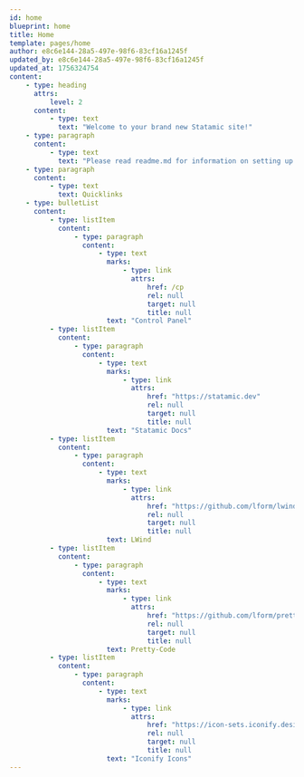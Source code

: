 ```yaml
---
id: home
blueprint: home
title: Home
template: pages/home
author: e8c6e144-28a5-497e-98f6-83cf16a1245f
updated_by: e8c6e144-28a5-497e-98f6-83cf16a1245f
updated_at: 1756324754
content:
    - type: heading
      attrs:
          level: 2
      content:
          - type: text
            text: "Welcome to your brand new Statamic site!"
    - type: paragraph
      content:
          - type: text
            text: "Please read readme.md for information on setting up a LForm + Statamic Project."
    - type: paragraph
      content:
          - type: text
            text: Quicklinks
    - type: bulletList
      content:
          - type: listItem
            content:
                - type: paragraph
                  content:
                      - type: text
                        marks:
                            - type: link
                              attrs:
                                  href: /cp
                                  rel: null
                                  target: null
                                  title: null
                        text: "Control Panel"
          - type: listItem
            content:
                - type: paragraph
                  content:
                      - type: text
                        marks:
                            - type: link
                              attrs:
                                  href: "https://statamic.dev"
                                  rel: null
                                  target: null
                                  title: null
                        text: "Statamic Docs"
          - type: listItem
            content:
                - type: paragraph
                  content:
                      - type: text
                        marks:
                            - type: link
                              attrs:
                                  href: "https://github.com/lform/lwind"
                                  rel: null
                                  target: null
                                  title: null
                        text: LWind
          - type: listItem
            content:
                - type: paragraph
                  content:
                      - type: text
                        marks:
                            - type: link
                              attrs:
                                  href: "https://github.com/lform/pretty-code/"
                                  rel: null
                                  target: null
                                  title: null
                        text: Pretty-Code
          - type: listItem
            content:
                - type: paragraph
                  content:
                      - type: text
                        marks:
                            - type: link
                              attrs:
                                  href: "https://icon-sets.iconify.design/"
                                  rel: null
                                  target: null
                                  title: null
                        text: "Iconify Icons"
---
```

